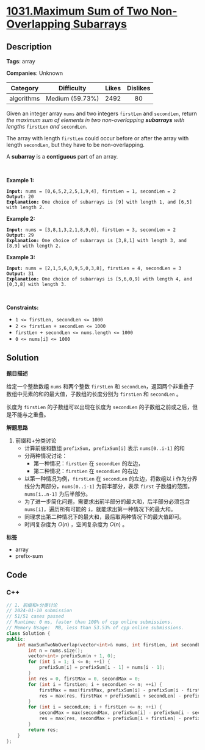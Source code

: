 # [1031.Maximum Sum of Two Non-Overlapping Subarrays](https://leetcode.com/problems/maximum-sum-of-two-non-overlapping-subarrays/description/)

## Description

**Tags**: array

**Companies**: Unknown

|  Category  |   Difficulty    | Likes | Dislikes |
| :--------: | :-------------: | :---: | :------: |
| algorithms | Medium (59.73%) | 2492  |    80    |

<p>Given an integer array <code>nums</code> and two integers <code>firstLen</code> and <code>secondLen</code>, return <em>the maximum sum of elements in two non-overlapping <strong>subarrays</strong> with lengths </em><code>firstLen</code><em> and </em><code>secondLen</code>.</p>
<p>The array with length <code>firstLen</code> could occur before or after the array with length <code>secondLen</code>, but they have to be non-overlapping.</p>
<p>A <strong>subarray</strong> is a <strong>contiguous</strong> part of an array.</p>
<p>&nbsp;</p>
<p><strong class="example">Example 1:</strong></p>
<pre><code><strong>Input:</strong> nums = [0,6,5,2,2,5,1,9,4], firstLen = 1, secondLen = 2
<strong>Output:</strong> 20
<strong>Explanation:</strong> One choice of subarrays is [9] with length 1, and [6,5] with length 2.</code></pre>
<p><strong class="example">Example 2:</strong></p>
<pre><code><strong>Input:</strong> nums = [3,8,1,3,2,1,8,9,0], firstLen = 3, secondLen = 2
<strong>Output:</strong> 29
<strong>Explanation:</strong> One choice of subarrays is [3,8,1] with length 3, and [8,9] with length 2.</code></pre>
<p><strong class="example">Example 3:</strong></p>
<pre><code><strong>Input:</strong> nums = [2,1,5,6,0,9,5,0,3,8], firstLen = 4, secondLen = 3
<strong>Output:</strong> 31
<strong>Explanation:</strong> One choice of subarrays is [5,6,0,9] with length 4, and [0,3,8] with length 3.</code></pre>
<p>&nbsp;</p>
<p><strong>Constraints:</strong></p>
<ul>
  <li><code>1 &lt;= firstLen, secondLen &lt;= 1000</code></li>
  <li><code>2 &lt;= firstLen + secondLen &lt;= 1000</code></li>
  <li><code>firstLen + secondLen &lt;= nums.length &lt;= 1000</code></li>
  <li><code>0 &lt;= nums[i] &lt;= 1000</code></li>
</ul>

## Solution

**题目描述**

给定一个整数数组 `nums` 和两个整数 `firstLen` 和 `secondLen`，返回两个非重叠子数组中元素的和的最大值，子数组的长度分别为 `firstLen` 和 `secondLen` 。

长度为 `firstLen` 的子数组可以出现在长度为 `secondLen` 的子数组之前或之后，但是不能与之重叠。

**解题思路**

1. 前缀和+分类讨论
   - 计算前缀和数组 `prefixSum`，`prefixSum[i]` 表示 `nums[0..i-1]` 的和
   - 分两种情况讨论：
     - 第一种情况：`firstLen` 在 `secondLen` 的左边，
     - 第二种情况：`firstLen` 在 `secondLen` 的右边
   - 以第一种情况为例，`firstLen` 在 `secondLen` 的左边，将数组以 i 作为分界线分为两部分，`nums[0..i-1]` 为前半部分，表示 `first` 子数组的范围，`nums[i..n-1]` 为后半部分。
   - 为了进一步简化问题，需要求出前半部分的最大和，后半部分必须包含 `nums[i]`，遍历所有可能的 `i`，就能求出第一种情况下的最大和。
   - 同理求出第二种情况下的最大和，最后取两种情况下的最大值即可。
   - 时间复杂度为 $O(n)$ ，空间复杂度为 $O(n)$ 。

**标签**

- array
- prefix-sum

<!-- code start -->
## Code

### C++

```cpp
// 1. 前缀和+分类讨论
// 2024-01-10 submission
// 51/51 cases passed
// Runtime: 0 ms, faster than 100% of cpp online submissions.
// Memory Usage:  MB, less than 53.53% of cpp online submissions.
class Solution {
public:
    int maxSumTwoNoOverlap(vector<int>& nums, int firstLen, int secondLen) {
        int n = nums.size();
        vector<int> prefixSum(n + 1, 0);
        for (int i = 1; i <= n; ++i) {
            prefixSum[i] = prefixSum[i - 1] + nums[i - 1];
        }
        int res = 0, firstMax = 0, secondMax = 0;
        for (int i = firstLen; i + secondLen <= n; ++i) {
            firstMax = max(firstMax, prefixSum[i] - prefixSum[i - firstLen]);
            res = max(res, firstMax + prefixSum[i + secondLen] - prefixSum[i]);
        }
        for (int i = secondLen; i + firstLen <= n; ++i) {
            secondMax = max(secondMax, prefixSum[i] - prefixSum[i - secondLen]);
            res = max(res, secondMax + prefixSum[i + firstLen] - prefixSum[i]);
        }
        return res;
    }
};
```

<!-- code end -->
